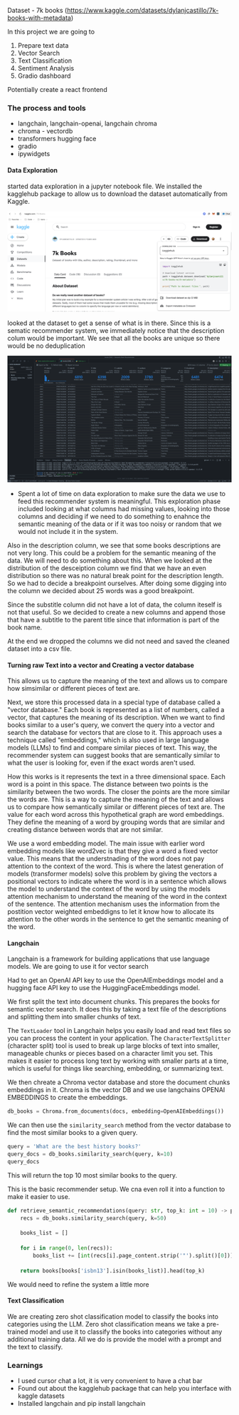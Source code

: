 Dataset - 7k books (https://www.kaggle.com/datasets/dylanjcastillo/7k-books-with-metadata)

In this project we are going to 

1. Prepare text data
2. Vector Search
3. Text Classification
4. Sentiment Analysis
5. Gradio dashboard


Potentially create a react frontend

### The process and tools
- langchain, langchain-openai, langchain chroma
- chroma - vectordb
- transformers hugging face
- gradio 
- ipywidgets

#### Data Exploration

started data exploration in a jupyter notebook file. We installed the kagglehub package to allow us to download the dataset automatically from Kaggle. 

![Screenshot of Data Exploration](/images/kaggle-d.png)

looked at the dataset to get a sense of what is in there. Since this is a sematic recommender system, we immediately notice that the description colum would be important. We see that all the books are unique so there would be no deduplication 

![Data summary](./images/data%20stats.png)

- Spent a lot of time on data exploration to make sure the data we use to feed this recommender system is meaningful. This exploration phase included looking at what columns had missing values, looking into those columns and deciding if we need to do something to enahnce the semantic meaning of the data or if it was too noisy or random that we would not include it in the system.

Also in the description column, we see that some books descriptions are not very long. This could be a problem for the semantic meaning of the data. We will need to do something about this. When we looked at the distribution of the desceiption column we find that we have an even distribution so there was no natural break point for the description length. So we had to decide a breakpoint ourselves. After doing some digging into the column we decided about 25 words was a good breakpoint.

Since the substitle column did not have a lot of data, the column iteself is not that useful. So we decided to create a new columns and append those that have a subtitle to the parent title since that information is part of the book name.

At the end we dropped the columns we did not need and saved the cleaned dataset into a csv file.

#### Turning raw Text into a vector and Creating a vector database

This allows us to capture the meaning of the text and allows us to compare how simsimilar or different pieces of text are.

Next, we store this processed data in a special type of database called a "vector database." Each book is represented as a list of numbers, called a vector, that captures the meaning of its description. When we want to find books similar to a user's query, we convert the query into a vector and search the database for vectors that are close to it. This approach uses a technique called "embeddings," which is also used in large language models (LLMs) to find and compare similar pieces of text. This way, the recommender system can suggest books that are semantically similar to what the user is looking for, even if the exact words aren't used.

How this works is it represents the text in a three dimensional space. Each word is a point in this space. The distance between two points is the similarity between the two words. The closer the points are the more similar the words are. This is a way to capture the meaning of the text and allows us to compare how semantically similar or different pieces of text are. The value for each word across this hypothetical graph are word embeddings. They define the meaning of a word by grouping words that are similar and creating distance between words that are not similar.

We use a word embedding model. The main issue with earlier word embedding models like word2vec is that they give a word a fixed vector value. This means that the understnading of the word does not pay attention to the context of the word. This is where the latest generation of models (transformer models) solve this problem by giving the vectors a positional vectors to indicate where the word is in a sentence which allows the model to understand the context of the word by using the models attention mechanism to understand the meaning of the word in the context of the sentence. The attention mechanism uses the information from the postition vector weighted embeddigns to let it know how to allocate its attention to the other words in the sentence to get the semantic meaning of the word.

#### Langchain

Langchain is a framework for building applications that use language models. We are going to use it for vector search

Had to get an OpenAI API key to use the OpenAIEmbeddings model and a hugging face API key to use the HuggingFaceEmbeddings model.

We first split the text into document chunks. This prepares the books for semantic vector search. It does this by taking a text file of the descriptions and splitting them into smaller chunks of text.

The `TextLoader` tool in Langchain helps you easily load and read text files so you can process the content in your application. The `CharacterTextSplitter` (character split) tool is used to break up large blocks of text into smaller, manageable chunks or pieces based on a character limit you set. This makes it easier to process long text by working with smaller parts at a time, which is useful for things like searching, embedding, or summarizing text.

We then chreate a Chroma vector database and store the document chunks embeddings in it. Chroma is the vector DB and we use langchains OPENAI EMBEDDINGS to create the embeddings.

```python
db_books = Chroma.from_documents(docs, embedding=OpenAIEmbeddings())
```

We can then use the `similarity_search` method from the vector database to find the most similar books to a given query.

```python
query = 'What are the best history books?'
query_docs = db_books.similarity_search(query, k=10)
query_docs
```

This will return the top 10 most similar books to the query.

This is the basic recommender setup. We cna even roll it into a function to make it easier to use.

```python
def retrieve_semantic_recommendations(query: str, top_k: int = 10) -> pd.DataFrame:
    recs = db_books.similarity_search(query, k=50)

    books_list = []

    for i in range(0, len(recs)):
        books_list += [int(recs[i].page_content.strip('"').split()[0])]

    return books[books['isbn13'].isin(books_list)].head(top_k)
```

We would need to refine the system a little more

#### Text Classification

We are creating zero shot classification model to classify the books into categories using the LLM. Zero shot classification means we take a pre-trained model and use it to classify the books into categories without any additional training data. All we do is provide the model with a prompt and the text to classify.


### Learnings

- I used cursor chat a lot, it is very convenient to have a chat bar
- Found out about the kagglehub package that can help you interface with kaggle datasets
- Installed langchain and pip install langchain